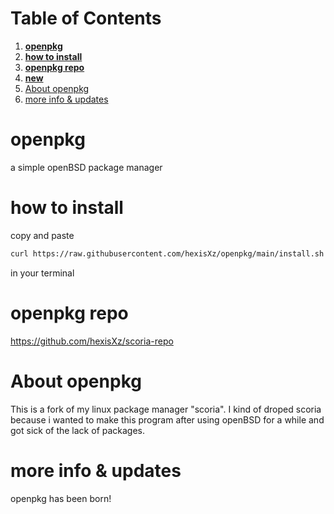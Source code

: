 
# Table of Contents

1.  [**openpkg**](#org018ad28)
2.  [**how to install**](#org045f10a)
3.  [**openpkg repo**](#org5bc342d)
4.  [**new**](#orgb149e50)
6.  [About openpkg](#org0fde68a)
7.  [more info & updates](#org22f01f6)



<a id="org018ad28"></a>

# **openpkg**

a simple openBSD package manager


<a id="org045f10a"></a>

# **how to install**

copy and paste


```sh 
curl https://raw.githubusercontent.com/hexisXz/openpkg/main/install.sh | sh
```

in your terminal


<a id="org5bc342d"></a>

# **openpkg repo**

<https://github.com/hexisXz/scoria-repo>



<a id="org0fde68a"></a>

# About openpkg

This is a fork of my linux package manager "scoria". I kind of droped scoria because i wanted to make this program after using openBSD for a while and got sick of the lack of packages.

<a id="org22f01f6"></a>

# more info & updates

openpkg has been born!
